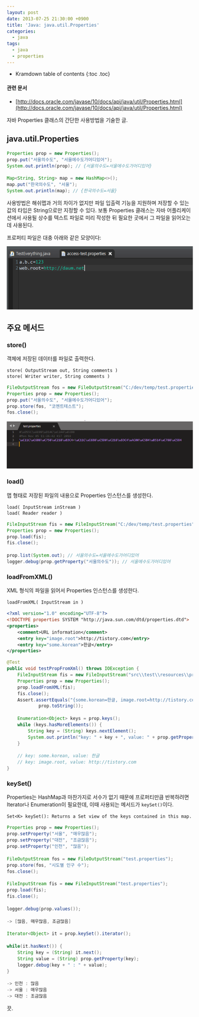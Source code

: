 ```yaml
---
layout: post
date: 2013-07-25 21:30:00 +0900
title: 'Java: java.util.Properties'
categories:
  - java
tags:
  - java
  - properties
---
```


* Kramdown table of contents
{:toc .toc}

#### 관련 문서
- [http://docs.oracle.com/javase/10/docs/api/java/util/Properties.html](http://docs.oracle.com/javase/10/docs/api/java/util/Properties.html)

자바 Properties 클래스의 간단한 사용방법을 기술한 글.

## java.util.Properties

```java
Properties prop = new Properties();
prop.put("서울의수도", "서울에수도가어디있어");
System.out.println(prop); // {서울의수도=서울에수도가어디있어}

Map<String, String> map = new HashMap<>();
map.put("한국의수도", "서울");
System.out.println(map); // {한국의수도=서울}
```

사용방법은 해쉬맵과 거의 차이가 없지만 파일 입출력 기능을 지원하며 저장할 수 있는 값의 타입은 String으로만 지정할 수 있다. 보통 Properties 클래스는 자바 어플리케이션에서 사용될 상수를 텍스트 파일로 미리 작성한 뒤 필요한 곳에서 그 파일을 읽어오는데 사용된다.

프로퍼티 파일은 대충 아래와 같은 모양이다:

![](/images/properties-1.png)

## 주요 메서드

### store()

객체에 저장된 데이터를 파일로 출력한다.

```
store( OutputStream out, String comments )
store( Writer writer, String comments )
```

```java
FileOutputStream fos = new FileOutputStream("C:/dev/temp/test.properties"); // 상대경로를 지정하면 루트는 '워크스페이스/프로젝트'
Properties prop = new Properties();
prop.put("서울의수도", "서울에수도가어디있어");
prop.store(fos, "코멘트테스트");
fos.close();
```

![](/images/properties-2.png)

### load()

맵 형태로 저장된 파일의 내용으로 Properties 인스턴스를 생성한다.

```
load( InputStream inStream )
load( Reader reader )
```

```java
FileInputStream fis = new FileInputStream("C:/dev/temp/test.properties");
Properties prop = new Properties();
prop.load(fis);
fis.close();

prop.list(System.out); // 서울의수도=서울에수도가어디있어
logger.debug(prop.getProperty("서울의수도")); // 서울에수도가어디있어
```

### loadFromXML()

XML 형식의 파일을 읽어서 Properties 인스턴스를 생성한다.

```
loadFromXML( InputStream in )
```

```xml
<?xml version="1.0" encoding="UTF-8"?>
<!DOCTYPE properties SYSTEM "http://java.sun.com/dtd/properties.dtd">
<properties>
	<comment>URL information</comment>
	<entry key="image.root">http://tistory.com</entry>
	<entry key="some.korean">한글</entry>
</properties>
```

```java
@Test
public void testPropFromXml() throws IOException {
	FileInputStream fis = new FileInputStream("src\\test\\resources\\properties\\url.xml");
	Properties prop = new Properties();
	prop.loadFromXML(fis);
	fis.close();
	Assert.assertEquals("{some.korean=한글, image.root=http://tistory.com}",
			prop.toString());

	Enumeration<Object> keys = prop.keys();
	while (keys.hasMoreElements()) {
		String key = (String) keys.nextElement();
		System.out.println("key: " + key + ", value: " + prop.getProperty(key));
	}

	// key: some.korean, value: 한글
	// key: image.root, value: http://tistory.com
}
```

### keySet()

Properties는 HashMap과 마찬가지로 서수가 없기 때문에 프로퍼티만큼 반복하려면 Iterator나 Enumeration이 필요한데, 이때 사용되는 메서드가 `keySet()`이다.

```
Set<K> keySet(): Returns a Set view of the keys contained in this map.
```

```java
Properties prop = new Properties();
prop.setProperty("서울", "매우많음");
prop.setProperty("대전", "조금많음");
prop.setProperty("인천", "많음");

FileOutputStream fos = new FileOutputStream("test.properties");
prop.store(fos, "시도별 인구 수");
fos.close();

FileInputStream fis = new FileInputStream("test.properties");
prop.load(fis);
fis.close();

logger.debug(prop.values());

-> [많음, 매우많음, 조금많음]

Iterator<Object> it = prop.keySet().iterator();

while(it.hasNext()) {
    String key = (String) it.next();
    String value = (String) prop.getProperty(key);
    logger.debug(key + " : " + value);
}

-> 인천 : 많음
-> 서울 : 매우많음
-> 대전 : 조금많음
```

끗.
